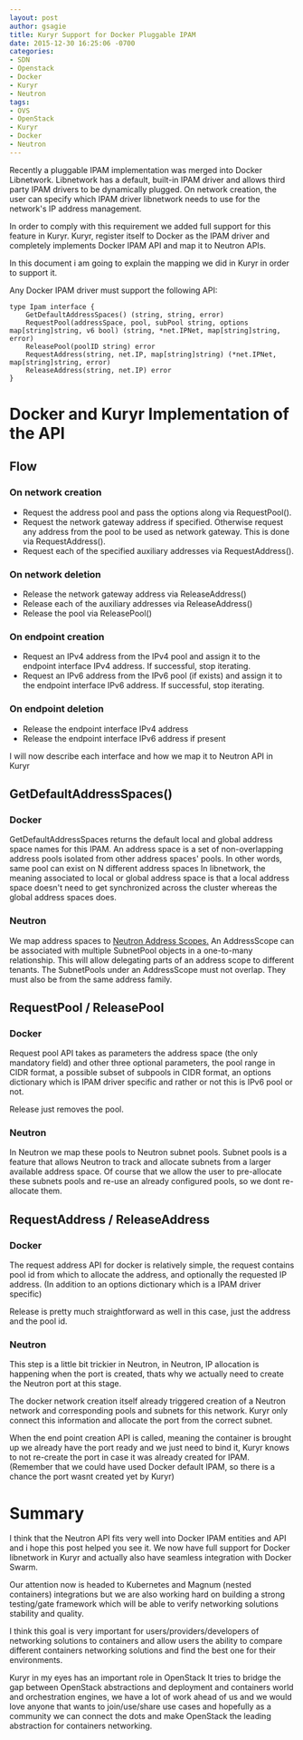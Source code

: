 ```yaml
---
layout: post
author: gsagie
title: Kuryr Support for Docker Pluggable IPAM
date: 2015-12-30 16:25:06 -0700
categories:
- SDN
- Openstack
- Docker
- Kuryr
- Neutron
tags:
- OVS
- OpenStack
- Kuryr
- Docker
- Neutron
---
```


Recently a pluggable IPAM implementation was merged into Docker Libnetwork.
Libnetwork has a default, built-in IPAM driver and allows third party IPAM drivers to be dynamically plugged.
On network creation, the user can specify which IPAM driver libnetwork needs to use for the network's IP address management.

In order to comply with this requirement we added full support for this feature in Kuryr.
Kuryr, register itself to Docker as the IPAM driver and completely implements Docker IPAM API
and map it to Neutron APIs.

In this document i am going to explain the mapping we did in Kuryr in order to support it.

Any Docker IPAM driver must support the following API:

```
type Ipam interface {
    GetDefaultAddressSpaces() (string, string, error)
    RequestPool(addressSpace, pool, subPool string, options map[string]string, v6 bool) (string, *net.IPNet, map[string]string, error)
    ReleasePool(poolID string) error
    RequestAddress(string, net.IP, map[string]string) (*net.IPNet, map[string]string, error)
    ReleaseAddress(string, net.IP) error
}
```

# Docker and Kuryr Implementation of the API

## Flow

### On network creation

* Request the address pool and pass the options along via RequestPool().
* Request the network gateway address if specified. Otherwise request any address from the pool to be used as network gateway. This is done via RequestAddress().
* Request each of the specified auxiliary addresses via RequestAddress().

### On network deletion

* Release the network gateway address via ReleaseAddress()
* Release each of the auxiliary addresses via ReleaseAddress()
* Release the pool via ReleasePool()

### On endpoint creation

* Request an IPv4 address from the IPv4 pool and assign it to the endpoint interface IPv4 address. If successful, stop iterating.
* Request an IPv6 address from the IPv6 pool (if exists) and assign it to the endpoint interface IPv6 address. If successful, stop iterating.

### On endpoint deletion

* Release the endpoint interface IPv4 address
* Release the endpoint interface IPv6 address if present

I will now describe each interface and how we map it to Neutron API in Kuryr

## GetDefaultAddressSpaces()

### Docker

GetDefaultAddressSpaces returns the default local and global address space names for this IPAM.
An address space is a set of non-overlapping address pools isolated from other address spaces' pools.
In other words, same pool can exist on N different address spaces
In libnetwork, the meaning associated to local or global address space is that a local address space
doesn't need to get synchronized across the cluster whereas the global address spaces does.

### Neutron

We map address spaces to [Neutron Address Scopes.](http://specs.openstack.org/openstack/neutron-specs/specs/liberty/address-scopes.html)
An AddressScope can be associated with multiple SubnetPool objects in a one-to-many relationship.
This will allow delegating parts of an address scope to different tenants.
The SubnetPools under an AddressScope must not overlap.
They must also be from the same address family.

## RequestPool / ReleasePool

### Docker

Request pool API takes as parameters the address space (the only mandatory field) and other three
optional parameters, the pool range in CIDR format, a possible subset of subpools in CIDR format, an
options dictionary which is IPAM driver specific and rather or not this is IPv6 pool or not.

Release just removes the pool.

### Neutron

In Neutron we map these pools to Neutron subnet pools.
Subnet pools is a feature that allows Neutron to track and allocate subnets from a larger available address space.
Of course that we allow the user to pre-allocate these subnets pools and re-use an already configured
pools, so we dont re-allocate them.

## RequestAddress / ReleaseAddress

### Docker

The request address API for docker is relatively simple, the request contains
pool id from which to allocate the address, and optionally the requested IP address.
(In addition to an options dictionary which is a IPAM driver specific)

Release is pretty much straightforward as well in this case, just the address and the
pool id.

### Neutron

This step is a little bit trickier in Neutron, in Neutron, IP allocation is happening
when the port is created, thats why we actually need to create the Neutron port at
this stage.

The docker network creation itself already triggered creation of a Neutron
network and corresponding pools and subnets for this network.
Kuryr only connect this information and allocate the port from the correct subnet.

When the end point creation API is called, meaning the container is brought up
we already have the port ready and we just need to bind it, Kuryr knows to not
re-create the port in case it was already created for IPAM.
(Remember that we could have used Docker default IPAM, so there is a chance
the port wasnt created yet by Kuryr)

# Summary

I think that the Neutron API fits very well into Docker IPAM entities and API
and i hope this post helped you see it.
We now have full support for Docker libnetwork in Kuryr and actually also have
seamless integration with Docker Swarm.

Our attention now is headed to Kubernetes and Magnum (nested containers) integrations
but we are also working hard on building a strong testing/gate framework which will be
able to verify networking solutions stability and quality.

I think this goal is very important for users/providers/developers of networking
solutions to containers and allow users the ability to compare different containers networking
solutions and find the best one for their environments.

Kuryr in my eyes has an important role in OpenStack
It tries to bridge the gap between OpenStack abstractions and deployment
and containers world and orchestration engines, we have a lot of work ahead of us and we
would love anyone that wants to join/use/share use cases and hopefully as a
community we can connect the dots and make OpenStack the leading abstraction for containers
networking.

